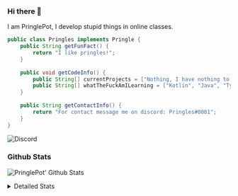 ### Hi there 👋

I am PringlePot, I develop stupid things in online classes. 

```java
public class Pringles implements Pringle {
    public String getFunFact() {
        return "I like pringles!";
    }
    
    public void getCodeInfo() {
        public String[] currentProjects = ["Nothing, I have nothing to do in my break."];
        public String[] whatTheFuckAmILearning = ["Kotlin", "Java", "Typescript", "NextJS"];
    }
    
    public String getContactInfo() {
        return "For contact message me on discord: Pringles#0001";
    }
}
```
![Discord](https://discord.c99.nl/widget/theme-1/226911291636318208.png)


### Github Stats
![PringlePot' Github Stats](https://github-readme-stats.vercel.app/api?username=PringlePot&show_icons=true&theme=dark)

<details>
  <summary>Detailed Stats</summary>
    
<!--START_SECTION:waka-->
![Lines of code](https://img.shields.io/badge/From%20Hello%20World%20I%27ve%20Written-47677%20lines%20of%20code-blue)

**🐱 My Github Data** 

> 🏆 313 Contributions in the Year 2021
 > 
> 📦 84.5 kB Used in Github's Storage 
 > 
> 💼 Opted to Hire
 > 
> 📜 4 Public Repositories 
 > 
> 🔑 7 Private Repositories  
 > 
**I'm an Early 🐤** 

```text
🌞 Morning    49 commits     ██████░░░░░░░░░░░░░░░░░░░   24.14% 
🌆 Daytime    91 commits     ███████████░░░░░░░░░░░░░░   44.83% 
🌃 Evening    63 commits     ███████░░░░░░░░░░░░░░░░░░   31.03% 
🌙 Night      0 commits      ░░░░░░░░░░░░░░░░░░░░░░░░░   0.0%

```
📅 **I'm Most Productive on Friday** 

```text
Monday       30 commits     ███░░░░░░░░░░░░░░░░░░░░░░   14.78% 
Tuesday      33 commits     ████░░░░░░░░░░░░░░░░░░░░░   16.26% 
Wednesday    15 commits     █░░░░░░░░░░░░░░░░░░░░░░░░   7.39% 
Thursday     33 commits     ████░░░░░░░░░░░░░░░░░░░░░   16.26% 
Friday       52 commits     ██████░░░░░░░░░░░░░░░░░░░   25.62% 
Saturday     34 commits     ████░░░░░░░░░░░░░░░░░░░░░   16.75% 
Sunday       6 commits      ░░░░░░░░░░░░░░░░░░░░░░░░░   2.96%

```


📊 **This Week I Spent My Time On** 

```text
💬 Programming Languages: 
Java                     7 hrs 28 mins       ████████████████████████░   98.89% 
XML                      3 mins              ░░░░░░░░░░░░░░░░░░░░░░░░░   0.85% 
YAML                     1 min               ░░░░░░░░░░░░░░░░░░░░░░░░░   0.24% 
Git Config               0 secs              ░░░░░░░░░░░░░░░░░░░░░░░░░   0.02%

🔥 Editors: 
IntelliJ                 7 hrs 33 mins       █████████████████████████   100.0%

```

**I Mostly Code in Java** 

```text
Java                     5 repos             ████████████████████░░░░░   83.33% 
Kotlin                   1 repo              ████░░░░░░░░░░░░░░░░░░░░░   16.67%

```



<!--END_SECTION:waka-->
</details>
